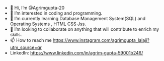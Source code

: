 - 👋 Hi, I’m @Agrimgupta-20
- 👀 I’m interested in coding and programming.
- 🌱 I’m currently learning Database Management System(SQL) and Operating Systems , HTML CSS Jss.
- 💞️ I’m looking to collaborate on anything that will contribute to enrich my skills.
- 📫 How to reach me https://www.instagram.com/agrimgupta_lalaji?utm_source=qr
- LinkedIn: https://www.linkedin.com/in/agrim-gupta-59001b246/

<!---
Agrimgupta-20/Agrimgupta-20 is a ✨ special ✨ repository because its `README.md` (this file) appears on your GitHub profile.
You can click the Preview link to take a look at your changes.
--->
